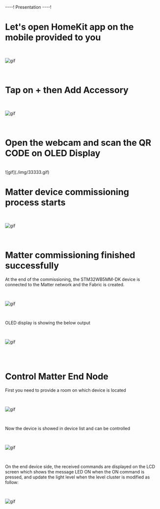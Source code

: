 ----!
Presentation
----!

# Let's open HomeKit app on the mobile provided to you

<br>

![gif](./img/123456.gif)

<br>


# Tap on + then Add Accessory
<br>

![gif](./img/1234567.gif)

<br>

# Open the webcam and scan the QR CODE on OLED Display

<br>
![gif](./img/33333.gif)
<br>

# Matter device commissioning process starts

<br>

![gif](./img/44444.gif)

<br>



# Matter commissioning finished successfully

At the end of the commissioning, the STM32WB5MM-DK device is connected to the Matter network and the Fabric is created.


<br>

![gif](./img/55555.gif)

<br>

OLED display is showing the below output

<br>

![gif](./img/67.png)

<br>


<br>



# Control Matter End Node

First you need to provide a room on which device is located

<br>

![gif](./img/77777.gif)

<br>


Now the device is showed in device list and can be controlled


<br>

![gif](./img/88888.gif)

<br>

On the end device side, the received commands are displayed on the LCD screen which shows the message LED ON when the ON command is pressed, and update the light level when the level cluster is modified as follow:


<br>

![gif](./img/69.png)

<br>